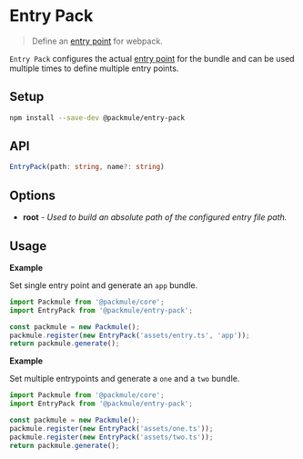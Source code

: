 # Entry Pack
> Define an [entry point](https://webpack.js.org/configuration/entry-context/#entry) for webpack.

`Entry Pack` configures the actual [entry point](https://webpack.js.org/concepts/#entry)
for the bundle and can be used multiple times to define multiple entry points.

## Setup
```bash
npm install --save-dev @packmule/entry-pack
```

## API
```ts
EntryPack(path: string, name?: string)
```

## Options
* **root** - *Used to build an absolute path of the configured entry file path.*

## Usage

**Example**

Set single entry point and generate an `app` bundle.

```ts
import Packmule from '@packmule/core';
import EntryPack from '@packmule/entry-pack';

const packmule = new Packmule();
packmule.register(new EntryPack('assets/entry.ts', 'app'));
return packmule.generate();
```

**Example**

Set multiple entrypoints and generate a `one` and a `two` bundle.

```ts
import Packmule from '@packmule/core';
import EntryPack from '@packmule/entry-pack';

const packmule = new Packmule();
packmule.register(new EntryPack('assets/one.ts'));
packmule.register(new EntryPack('assets/two.ts'));
return packmule.generate();
```
